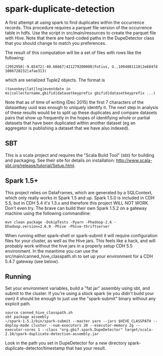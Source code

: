 # spark-duplicate-detection
A first attempt at using spark to find duplicates within the occurrence records. This procedure requires a parquet file 
version of the occurrence table in hdfs. Use the script in src/main/resources to create the parquet file with Hive. Note
that there are hard-coded paths in the DupeDetector class that you should change to match you preferences.

The result of this computation will be a set of files with rows like the following:

```(2952950|-9.65472|-40.66667|421279200000|Fotius, G.,1094881118|2e684fd 1086728232|afae313)```

which are serialized Tuple2 objects. The format is 
  
  ```(taxonkey|lat|lng|eventdate in ms|collectorname,gbifid|datasetkeyprefix gbifid|datasetkeyprefix ...)```
  
Note that as of time of writing (Dec 2015) the first 7 characters of the datasetkey uuid was enough to uniquely
identify it. The next step in analysis of these results would be to split up these duplicates and compare datasets pairs
that show up frequently in the hopes of identifying whole or partial datasets that have been duplicated within another
dataset (eg an aggregator is publishing a dataset that we have also indexed). 

## SBT
This is a scala project and requires the "Scala Build Tool" (sbt) for building and packaging. See their site for details
on installation: http://www.scala-sbt.org/release/tutorial/Setup.html.
 
## Spark 1.5+
This project relies on DataFrames, which are generated by a SQLContext, which only really works in Spark 1.5 and up. 
Spark 1.5.0 is included in CDH 5.5, but in CDH 5.4 it's 1.3.x and therefore this project WILL NOT WORK. Don't even try. 
The brave can build their own Spark 1.5.2 on a gateway machine using the following commandline:

```mvn clean package -DskipTests -Pyarn -Phadoop-2.6 -Dhadoop.version=2.6.0 -Phive -Phive-thriftserver```

When running either spark-shell or spark-submit it will require configuration files for your cluster, as well as the
Hive jars. This feels like a hack, and will probably work without the hive jars in a properly setup CDH 5.5 environment.
In the meantime you can use the src/main/canned_hive_classpath.sh to set up your environment for a CDH 5.4.7 gateway
(see below).

## Running

Set your environment variables, build a "fat jar" assembly using sbt, and submit to the cluster. If you're using a stock
spark (ie you didn't build your own) it should be enough to just use the "spark-submit" binary without any explicit path.

```
source canned_hive_classpath.sh
sbt package assembly
~/spark-1.5.2/bin/spark-submit --master yarn --jars $HIVE_CLASSPATH --deploy-mode cluster --num-executors 20 --executor-memory 2g --executor-cores 1 --class "org.gbif.spark.DupeDetector" target/scala-2.10/spark-duplicate-detection-assembly.jar

```

Look in the path you set in DupeDetector for a new directory spark-duplicate-detector/timestamp that has your result. 


